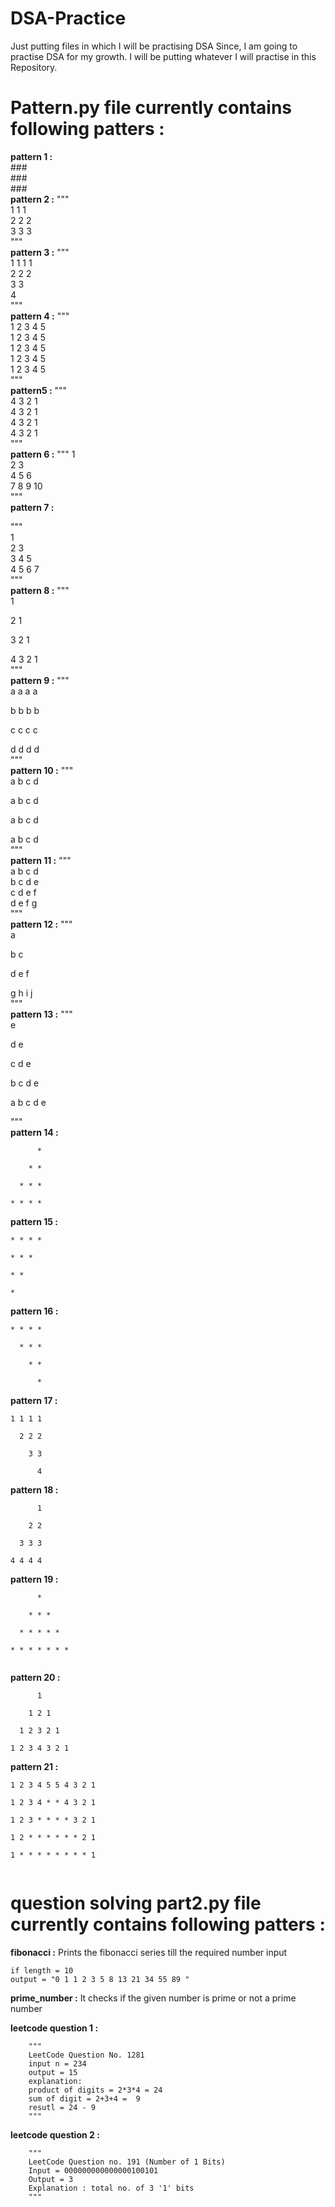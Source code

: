 # DSA-Practice
Just putting files in which I will be practising DSA
Since, I am going to practise DSA for my growth. I will be putting whatever I will practise in this Repository.

# Pattern.py file currently contains following patters : 
**pattern 1 :**  
###\
                  ###\
                  ###\
**pattern 2 :**     """\
    1 1 1\
    2 2 2\
    3 3 3\
    """\
**pattern 3 :**
    """ \
    1 1 1 1 \
    2 2 2 \
    3 3 \
    4 \
    """ \
**pattern 4 :** 
  """\
  1 2 3 4 5 <br />
  1 2 3 4 5 <br />
  1 2 3 4 5 <br />
  1 2 3 4 5 <br />
  1 2 3 4 5 <br />
    """ <br />
**pattern5 :**
"""\
4 3 2 1 \
4 3 2 1 \
4 3 2 1 \
4 3 2 1 \
"""<br />
**pattern 6 :**
"""
1 <br />
2 3<br />
4 5 6 <br />
7 8 9 10 <br />
"""<br />
**pattern 7 :**

"""<br />
1<br />
2 3<br />
3 4 5<br />
4 5 6 7<br />
"""<br />
**pattern 8 :**
    """ <br />
1 <br />

2 1 <br />

3 2 1 <br />

4 3 2 1 <br />
""" <br />
  **pattern 9 :**
  """<br />
a a a a <br />

b b b b<br />

c c c c<br />

d d d d<br />
"""<br />
  **pattern 10 :**
  """<br />
a b c d <br />

a b c d<br />

a b c d<br />

a b c d<br />
"""<br />
  **pattern 11 :**
""" <br />
a b c d <br />
b c d e <br />
c d e f<br />
d e f g<br />
"""<br />
  **pattern 12 :**
  """<br />
a <br />

b c<br />

d e f<br />

g h i j<br />
"""<br />
  **pattern 13 :**
"""<br />
e <br />

d e<br />

c d e<br />

b c d e<br />

a b c d e<br />

"""<br />
 **pattern 14 :**
``` 
      *  

    * * 

  * * * 

* * * * 

``` 
**pattern 15 :**
```
* * * *  

* * * 

* *

*

```
**pattern 16 :**
```
* * * * 

  * * *

    * *

      *
```

**pattern 17 :**
```
1 1 1 1 

  2 2 2

    3 3

      4
```
  **pattern 18 :**
```
      1

    2 2

  3 3 3

4 4 4 4
   ```
**pattern 19  :**
```
      *     

    * * *

  * * * * *

* * * * * * *
    
```
**pattern 20 :**
```
      1 

    1 2 1

  1 2 3 2 1

1 2 3 4 3 2 1
```
**pattern 21 :**
```
1 2 3 4 5 5 4 3 2 1 

1 2 3 4 * * 4 3 2 1

1 2 3 * * * * 3 2 1

1 2 * * * * * * 2 1

1 * * * * * * * * 1
    
```

# question solving part2.py file currently contains following patters : 
**fibonacci :** Prints the fibonacci series till the required number input
```
if length = 10
output = "0 1 1 2 3 5 8 13 21 34 55 89 "
```

**prime_number :** It checks if the given number is prime or not a prime number

**leetcode question 1 :**
```
    """
    LeetCode Question No. 1281
    input n = 234
    output = 15
    explanation:
    product of digits = 2*3*4 = 24
    sum of digit = 2+3+4 =  9
    resutl = 24 - 9
    """
```

**leetcode question 2 :**
```
    """
    LeetCode Question no. 191 (Number of 1 Bits)
    Input = 000000000000000100101
    Output = 3
    Explanation : total no. of 3 '1' bits
    """
```
